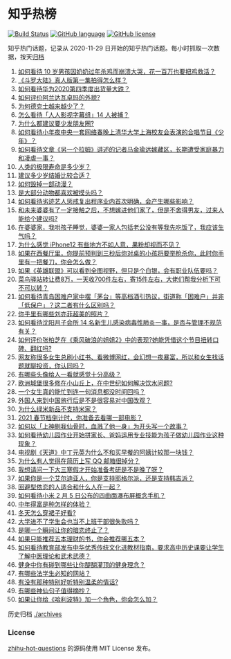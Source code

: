# 知乎热榜
[![Build Status](https://github.com/ToWeLong/zhihu-hot-questions/workflows/CI/badge.svg)](https://github.com/ToWeLong/zhihu-hot-questions/actions)
[![GitHub language](https://img.shields.io/badge/language-golang-orange.svg)](https://golang.org/)
[![GitHub license](https://img.shields.io/github/license/ToWeLong/zhihu-hot-questions)](https://github.com/ToWeLong/zhihu-hot-questions/blob/main/LICENSE)

知乎热门话题，记录从 2020-11-29 日开始的知乎热门话题。每小时抓取一次数据，按天[归档](./archives)

<!-- BEGIN -->

1. [如何看待 10 岁男孩因奶奶过年杀鸡而崩溃大哭，花一百万也要把鸡救活？](https://www.zhihu.com/question/442811742)
1. [《斗罗大陆》真人版第一集拍得怎么样？](https://www.zhihu.com/question/442984903)
1. [如何看待华为2020第四季度出货量大跌？](https://www.zhihu.com/question/442259690)
1. [如何评价阿兰达瓦卓玛的外貌?](https://www.zhihu.com/question/270574192)
1. [为何德克士越来越少了？](https://www.zhihu.com/question/321467749)
1. [怎么看待「人人影视字幕组」14 人被捕？](https://www.zhihu.com/question/442667356)
1. [为什么都建议要少发朋友圈?](https://www.zhihu.com/question/442335363)
1. [如何看待小年夜中央一套网络春晚上清华大学上海校友会表演的合唱节目《少年》？](https://www.zhihu.com/question/442905594)
1. [如何看待文章《另一个拉姆》讲述的记者马金瑜远嫁藏区，长期遭受家庭暴力和凌虐一事？](https://www.zhihu.com/question/443154151)
1. [人类的极限寿命是多少岁？](https://www.zhihu.com/question/441028220)
1. [建议多少岁结婚比较合适？](https://www.zhihu.com/question/441499184)
1. [如何毁掉一部动漫？](https://www.zhihu.com/question/438413599)
1. [是大部分动物都喜欢被摸头吗？](https://www.zhihu.com/question/442523187)
1. [如何看待劣迹艺人惩戒复出程序业内首次明确，会产生哪些影响？](https://www.zhihu.com/question/443005137)
1. [和未来婆婆有了一定接触之后，不想嫁进他们家了，但是不舍得男友，过来人能给个建议吗?](https://www.zhihu.com/question/442344424)
1. [在婆婆家，我哄孩子睡觉，婆婆一家人包括老公没有等我先吃饭了，我应该生气吗？](https://www.zhihu.com/question/424718566)
1. [为什么感觉 iPhone12 有些地方不如人意，果粉却视而不见？](https://www.zhihu.com/question/437810551)
1. [如果在西餐厅里，你提前预判到三秒后你对桌的小孩将要举枪杀你，此时你手里有一把餐刀，你会怎么做？](https://www.zhihu.com/question/432745799)
1. [如果《英雄联盟》可以看到全图视野，但只是个白银，会有职业队伍要吗？](https://www.zhihu.com/question/442642942)
1. [菜鸟驿站转让费8万，一天收700件左右，寄15件左右，大佬们帮我分析下可不可以转？](https://www.zhihu.com/question/435352953)
1. [如何看待青岛困难户家中摆「茅台」等高档酒引热议，街道称「困难户」并非「低保户」？这二者有什么区别吗？](https://www.zhihu.com/question/442993579)
1. [你手里有哪些刘亦菲超美的照片？](https://www.zhihu.com/question/52207355)
1. [如何看待沈阳月子会所 14 名新生儿感染病毒性肺炎一事，是否与管理不规范有关？](https://www.zhihu.com/question/443110974)
1. [如何评价张柏芝在《乘风破浪的姐姐2》中的表现?她能凭借这个节目扭转口碑、翻红吗?](https://www.zhihu.com/question/440703299)
1. [网友称很多女生总刷小红书、看微博网红，会幻想一夜暴富，所以和女生找话题就聊投资，你认同吗？](https://www.zhihu.com/question/443083852)
1. [有哪些头像给人一看就感觉十分高级？](https://www.zhihu.com/question/441459020)
1. [欧洲城堡很多修在小山丘上，在中世纪如何解决饮水问题?](https://www.zhihu.com/question/317646235)
1. [一个女生真的能忙到连一句消息都没时间回吗？](https://www.zhihu.com/question/441507795)
1. [外国人来到中国旅行后是不是很容易对中国改观？](https://www.zhihu.com/question/437856634)
1. [为什么绿米新品不支持米家？](https://www.zhihu.com/question/439382859)
1. [2021 春节档倒计时，你准备去看哪一部电影？](https://www.zhihu.com/question/441478509)
1. [如何以「上神剔我仙骨时，血溅了他一身」为开头写一个故事？](https://www.zhihu.com/question/435874686)
1. [如何看待幼儿园作业开始拼家长、爸妈运用专业技能为孩子做幼儿园作业这种现象？](https://www.zhihu.com/question/442786792)
1. [电视剧《天道》中丁元英为什么不和买早餐的阿姨计较那一块钱？](https://www.zhihu.com/question/64684581)
1. [为什么有人觉得在简历上写 QQ 邮箱很掉分？](https://www.zhihu.com/question/384502791)
1. [我想请问一下大三寒假才开始准备考研是不是晚了呀？](https://www.zhihu.com/question/435873246)
1. [如果你是一个艾尔迪亚人，你是支持耶格尔派，还是支持韩吉派？](https://www.zhihu.com/question/442421287)
1. [回避型依恋的人适合和什么人在一起？](https://www.zhihu.com/question/365927236)
1. [如何看待小米 2 月 5 日公布的四曲面瀑布屏概念手机？](https://www.zhihu.com/question/442986869)
1. [中年得富是种怎样的体验？](https://www.zhihu.com/question/301231328)
1. [冬天怎么穿裙子好看?](https://www.zhihu.com/question/36487818)
1. [大学进不了学生会也当不上班干部很失败吗？](https://www.zhihu.com/question/299960912)
1. [是哪一个瞬间让你的暗恋终止了？](https://www.zhihu.com/question/356186684)
1. [如果只能推荐五本理财的书，你会推荐哪五本？](https://www.zhihu.com/question/442070830)
1. [如何看待教育部发布中华优秀传统文化进教材指南，要求高中历史课要让学生了解中医理论和武术武德？](https://www.zhihu.com/question/443008956)
1. [健身中你有碰到哪些让你醍醐灌顶的健身理念？](https://www.zhihu.com/question/436057757)
1. [有哪些法学生必知的网站？](https://www.zhihu.com/question/277229845)
1. [有没有那种特别好听特别温柔的情话?](https://www.zhihu.com/question/418404539)
1. [有哪些神仙句子值得摘抄？](https://www.zhihu.com/question/432357037)
1. [如果让你给《哈利波特》加一个角色，你会怎么加？](https://www.zhihu.com/question/442971056)

<!-- END -->

历史归档 [./archives](./archives)


### License
[zhihu-hot-questions](https://github.com/towelong/zhihu-hot-questions) 的源码使用 MIT License 发布。